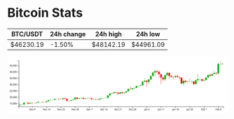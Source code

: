 # Bitcoin Stats

BTC/USDT|24h change|24h high|24h low|
|---|---|---|---|
|$46230.19|-1.50%|$48142.19|$44961.09|

<img src="./chart.svg">
